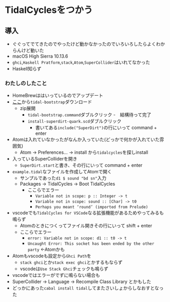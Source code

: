# TidalCyclesをつかう

## 導入
- ぐぐってでてきたのでやったけど動かなかったのでいろいろしたらよくわからんけど動いた
- macOS High Sierra 10.13.6
- `ghci`,`Haskell Pratform`,`stack`,`Atom`,`SuperCollider`はいれてなかった
- Haskell知らず
### わたしのしたこと
- HomeBrewははいっているのでアップデート
- [ここ](https://pages.tidalcycles.org/tidal-bootstrap/)から`tidal-bootstrap`ダウンロード
  - zip展開
    - `tidal-bootstrap.command`ダブルクリック
      -　結構待って完了
    - `install-superdirt-quark.scd`ダブルクリック
      - 書いてある`include("SuperDirt")`の行にいって command + enter
- Atomは入れていなかったがなんか入っていた(どっかで何かが入れていた雰囲気)
  - Atom → Preferences... → install から`tidalcycles`を探しinstall
- 入っているSuperColliderを開き
  - `SuperDirt.start`と書き、その行にいって command + enter
- `example.tidal`なファイルを作成してAtomで開く
  - サンプルであった`d1 $ sound "bd sn"`入力
  - Packages → TidalCycles → Boot TidalCycles
    - ここらでエラー 
      - `Variable not in scope: p :: Integer -> t`
      - `Variable not in scope: sound :: [Char] -> t0`
      - `Perhaps you meant ‘round’ (imported from Prelude)`
- vscodeでも`TidalCycles for VSCode`なる拡張機能があるためやってみるも鳴らず
  - Atomのときにつくってファイル開きその行にいって shift + enter
  - ここらでエラー
    - `error: Variable not in scope: d1 :: t0 -> t`
    - `Uncaught Error: This socket has been ended by the other party` ←Atomかも
- Atomもvscodeも設定から`Ghci Path`を
  - `stack ghci`とか`stack exec ghci`とかするもならず
  - vscodeは`Use Stack Ghci`チェックも鳴らず
- vscodeではエラーがでずに鳴らない場合も
- SuperCollider → Language → Recompile Class Library とかもした
- どっかにあった`cabal install tidal`してまたさいしょからしなおすとなった
